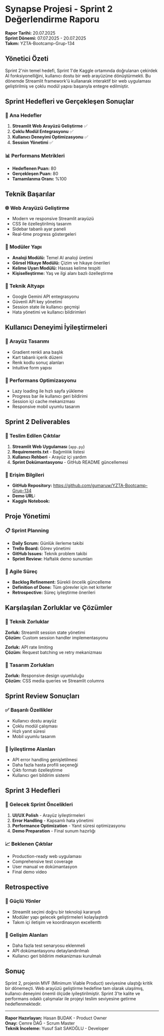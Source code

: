 # Synapse Projesi - Sprint 2 Değerlendirme Raporu

**Rapor Tarihi:** 20.07.2025  
**Sprint Dönemi:** 07.07.2025 - 20.07.2025  
**Takım:** YZTA-Bootcamp-Grup-134

## Yönetici Özeti

Sprint 2'nin temel hedefi, Sprint 1'de Kaggle ortamında doğrulanan çekirdek AI fonksiyonelliğini, kullanıcı dostu bir web arayüzüne dönüştürmekti. Bu dönemde Streamlit framework'ü kullanarak interaktif bir web uygulaması geliştirilmiş ve çoklu modül yapısı başarıyla entegre edilmiştir.

## Sprint Hedefleri ve Gerçekleşen Sonuçlar

### 🎯 Ana Hedefler
1. **Streamlit Web Arayüzü Geliştirme** ✅
2. **Çoklu Modül Entegrasyonu** ✅  
3. **Kullanıcı Deneyimi Optimizasyonu** ✅
4. **Session Yönetimi** ✅

### 📊 Performans Metrikleri
- **Hedeflenen Puan:** 80
- **Gerçekleşen Puan:** 80
- **Tamamlanma Oranı:** %100

## Teknik Başarılar

### 🌐 Web Arayüzü Geliştirme
- Modern ve responsive Streamlit arayüzü
- CSS ile özelleştirilmiş tasarım
- Sidebar tabanlı ayar paneli
- Real-time progress göstergeleri

### 🧩 Modüler Yapı
- **Analoji Modülü:** Temel AI analoji üretimi
- **Görsel Hikaye Modülü:** Çizim ve hikaye önerileri
- **Kelime Uyarı Modülü:** Hassas kelime tespiti
- **Kişiselleştirme:** Yaş ve ilgi alanı bazlı özelleştirme

### 🔧 Teknik Altyapı
- Google Gemini API entegrasyonu
- Güvenli API key yönetimi
- Session state ile kullanıcı geçmişi
- Hata yönetimi ve kullanıcı bildirimleri

## Kullanıcı Deneyimi İyileştirmeleri

### 🎨 Arayüz Tasarımı
- Gradient renkli ana başlık
- Kart tabanlı içerik düzeni
- Renk kodlu sonuç alanları
- Intuitive form yapısı

### 🚀 Performans Optimizasyonu
- Lazy loading ile hızlı sayfa yükleme
- Progress bar ile kullanıcı geri bildirimi
- Session içi cache mekanizması
- Responsive mobil uyumlu tasarım

## Sprint 2 Deliverables

### 📁 Teslim Edilen Çıktılar
1. **Streamlit Web Uygulaması** (`app.py`)
2. **Requirements.txt** - Bağımlılık listesi
3. **Kullanıcı Rehberi** - Arayüz içi yardım
4. **Sprint Dokümantasyonu** - GitHub README güncellemesi

### 🔗 Erişim Bilgileri
- **GitHub Repository:** https://github.com/gumaruw/YZTA-Bootcamp-Grup-134
- **Demo URL:** 
- **Kaggle Notebook:** 

## Proje Yönetimi

### 📋 Sprint Planning
- **Daily Scrum:** Günlük ilerleme takibi
- **Trello Board:** Görev yönetimi
- **GitHub Issues:** Teknik problem takibi
- **Sprint Review:** Haftalık demo sunumları

### 🔄 Agile Süreç
- **Backlog Refinement:** Sürekli öncelik güncelleme
- **Definition of Done:** Tüm görevler için net kriterler
- **Retrospective:** Süreç iyileştirme önerileri

## Karşılaşılan Zorluklar ve Çözümler

### 🔧 Teknik Zorluklar
**Zorluk:** Streamlit session state yönetimi  
**Çözüm:** Custom session handler implementasyonu

**Zorluk:** API rate limiting  
**Çözüm:** Request batching ve retry mekanizması

### 🎨 Tasarım Zorlukları
**Zorluk:** Responsive design uyumluluğu  
**Çözüm:** CSS media queries ve Streamlit columns

## Sprint Review Sonuçları

### ✅ Başarılı Özellikler
- Kullanıcı dostu arayüz
- Çoklu modül çalışması
- Hızlı yanıt süresi
- Mobil uyumlu tasarım

### 🔄 İyileştirme Alanları
- API error handling genişletilmesi
- Daha fazla hasta profili seçeneği
- Çıktı formatı özelleştirme
- Kullanıcı geri bildirim sistemi

## Sprint 3 Hedefleri

### 🎯 Gelecek Sprint Öncelikleri
1. **UI/UX Polish** - Arayüz iyileştirmeleri
2. **Error Handling** - Kapsamlı hata yönetimi
3. **Performance Optimization** - Yanıt süresi optimizasyonu
4. **Demo Preparation** - Final sunum hazırlığı

### 📈 Beklenen Çıktılar
- Production-ready web uygulaması
- Comprehensive test coverage
- User manual ve dokümantasyon
- Final demo video

## Retrospective

### 🌟 Güçlü Yönler
- Streamlit seçimi doğru bir teknoloji kararıydı
- Modüler yapı gelecek geliştirmeleri kolaylaştırdı
- Takım içi iletişim ve koordinasyon excellenttı

### 🔧 Gelişim Alanları
- Daha fazla test senaryosu eklenmeli
- API dokümantasyonu detaylandırılmalı
- Kullanıcı geri bildirim mekanizması kurulmalı

## Sonuç

Sprint 2, projenin MVF (Minimum Viable Product) seviyesine ulaştığı kritik bir dönemeçti. Web arayüzü geliştirme hedefine tam olarak ulaşılmış, kullanıcı deneyimi önemli ölçüde iyileştirilmiştir. Sprint 3'te kalite ve performans odaklı çalışmalar ile projeyi teslim seviyesine getirme hedeflenmektedir.

---

**Rapor Hazırlayan:** Hasan BUDAK - Product Owner  
**Onay:** Cemre DAĞ - Scrum Master  
**Teknik İnceleme:** Yusuf Sait SAKOĞLU - Developer
